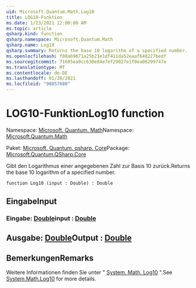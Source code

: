 ```yaml
---
uid: Microsoft.Quantum.Math.Log10
title: LOG10-Funktion
ms.date: 1/23/2021 12:00:00 AM
ms.topic: article
qsharp.kind: function
qsharp.namespace: Microsoft.Quantum.Math
qsharp.name: Log10
qsharp.summary: Returns the base 10 logarithm of a specified number.
ms.openlocfilehash: f08ab9671a25b21e1df411da52eaaf648227bedf
ms.sourcegitcommit: 71605ea9cc630e84e7ef29027e1f0ea06299747e
ms.translationtype: MT
ms.contentlocale: de-DE
ms.lasthandoff: 01/26/2021
ms.locfileid: "98857680"
---
```

# <a name="log10-function"></a><span data-ttu-id="fb2fd-102">LOG10-Funktion</span><span class="sxs-lookup"><span data-stu-id="fb2fd-102">Log10 function</span></span>

<span data-ttu-id="fb2fd-103">Namespace: [Microsoft. Quantum. Math](xref:Microsoft.Quantum.Math)</span><span class="sxs-lookup"><span data-stu-id="fb2fd-103">Namespace: [Microsoft.Quantum.Math](xref:Microsoft.Quantum.Math)</span></span>

<span data-ttu-id="fb2fd-104">Paket: [Microsoft. Quantum. qsharp. Core](https://nuget.org/packages/Microsoft.Quantum.QSharp.Core)</span><span class="sxs-lookup"><span data-stu-id="fb2fd-104">Package: [Microsoft.Quantum.QSharp.Core](https://nuget.org/packages/Microsoft.Quantum.QSharp.Core)</span></span>


<span data-ttu-id="fb2fd-105">Gibt den Logarithmus einer angegebenen Zahl zur Basis 10 zurück.</span><span class="sxs-lookup"><span data-stu-id="fb2fd-105">Returns the base 10 logarithm of a specified number.</span></span>

```qsharp
function Log10 (input : Double) : Double
```


## <a name="input"></a><span data-ttu-id="fb2fd-106">Eingabe</span><span class="sxs-lookup"><span data-stu-id="fb2fd-106">Input</span></span>

### <a name="input--double"></a><span data-ttu-id="fb2fd-107">Eingabe: [Double](xref:microsoft.quantum.lang-ref.double)</span><span class="sxs-lookup"><span data-stu-id="fb2fd-107">input : [Double](xref:microsoft.quantum.lang-ref.double)</span></span>





## <a name="output--double"></a><span data-ttu-id="fb2fd-108">Ausgabe: [Double](xref:microsoft.quantum.lang-ref.double)</span><span class="sxs-lookup"><span data-stu-id="fb2fd-108">Output : [Double](xref:microsoft.quantum.lang-ref.double)</span></span>



## <a name="remarks"></a><span data-ttu-id="fb2fd-109">Bemerkungen</span><span class="sxs-lookup"><span data-stu-id="fb2fd-109">Remarks</span></span>

<span data-ttu-id="fb2fd-110">Weitere Informationen finden Sie unter " [System. Math. Log10](https://docs.microsoft.com/dotnet/api/system.math.log10) ".</span><span class="sxs-lookup"><span data-stu-id="fb2fd-110">See [System.Math.Log10](https://docs.microsoft.com/dotnet/api/system.math.log10) for more details.</span></span>
